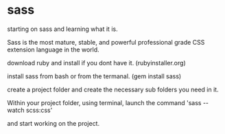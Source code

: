 # sass

starting on sass and learning what it is.

Sass is the most mature, stable, and powerful professional grade CSS extension language in the world.

download ruby and install if you dont have it. (rubyinstaller.org)

install sass from bash or from the termanal. (gem install sass)

create a project folder and create the necessary sub folders you need in it.

Within your project folder, using terminal, launch the command 'sass --watch scss:css'

and start working on the project.




